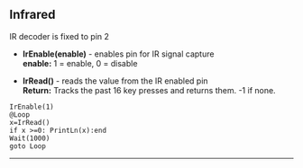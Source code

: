 ## Infrared

IR decoder is fixed to pin 2

- **IrEnable(enable)** - enables pin for IR signal capture <br>
**enable:** 1 = enable, 0 = disable <br>

- **IrRead()** - reads the value from the IR enabled pin <br>
**Return:** Tracks the past 16 key presses and returns them. -1 if none.

```basic
IrEnable(1)
@Loop
x=IrRead()
if x >=0: PrintLn(x):end
Wait(1000)
goto Loop
```
---
